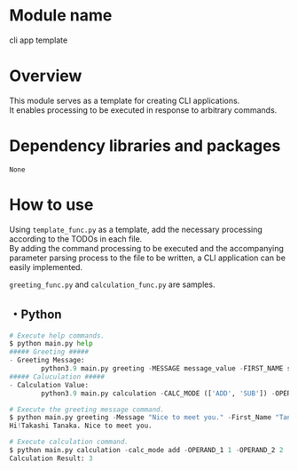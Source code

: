# Module name
cli app template

# Overview
This module serves as a template for creating CLI applications.  
It enables processing to be executed in response to arbitrary commands.  

# Dependency libraries and packages
```
None
```

# How to use
Using `template_func.py` as a template, add the necessary processing according to the TODOs in each file.  
By adding the command processing to be executed and the accompanying parameter parsing process to the file to be written, a CLI application can be easily implemented.  

`greeting_func.py` and `calculation_func.py` are samples.  

## ・Python

```python
# Execute help commands.
$ python main.py help
##### Greeting #####
- Greeting Message:
        python3.9 main.py greeting -MESSAGE message_value -FIRST_NAME str_value -LAST_NAME str_value[-OPTION]
##### Caluculation #####
- Calculation Value:
        python3.9 main.py calculation -CALC_MODE (['ADD', 'SUB']) -OPERAND_1 int_value -OPERAND_2 int_value

# Execute the greeting message command.
$ python main.py greeting -Message "Nice to meet you." -First_Name "Tanaka" -Last_name "Takashi"
Hi!Takashi Tanaka. Nice to meet you.

# Execute calculation command.
$ python main.py calculation -calc_mode add -OPERAND_1 1 -OPERAND_2 2
Calculation Result: 3

```